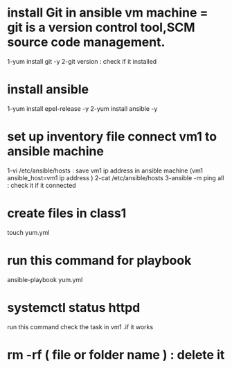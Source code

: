 #  install Git in ansible vm machine = git is a version control tool,SCM source code management.
 1-yum install git  -y 
 2-git version : check if it installed

# install ansible 
 1-yum install epel-release -y
 2-yum install ansible -y

#  set up inventory file connect vm1 to ansible machine
  1-vi  /etc/ansible/hosts : save vm1 ip  address in ansible machine     (vm1     ansible_host=vm1 ip address )
  2-cat  /etc/ansible/hosts
  3-ansible  -m ping all : check it if it connected

#  create files in class1
 touch  yum.yml
#  run this command for playbook 
 ansible-playbook  yum.yml
#  systemctl status httpd  
 run this command check the task in vm1 .if it works









# rm -rf ( file or folder name ) : delete it
